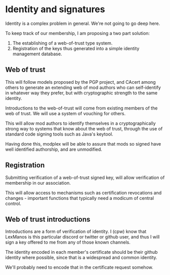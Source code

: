 # Identity and signatures

Identity is a complex problem in general. We're not going to go deep here.

To keep track of our membership, I am proposing a two part solution:
1. The establishing of a web-of-trust type system.
2. Registration of the keys thus generated into a simple identity management database.

## Web of trust

This will follow models proposed by the PGP project, and CAcert among others to generate an extending web of mod authors who can self-identify in whatever way they prefer, but with cryptographic strength to the same identity.

Introductions to the web-of-trust will come from existing members of the web of trust. We will use a system of vouching for others.

This will allow mod authors to identify themselves in a cryptographically strong way to systems that know about the web of trust, through the use of standard code signing tools such as Java's keytool. 

Having done this, modplex will be able to assure that mods so signed have well identified authorship, and are unmodified.

## Registration

Submitting verification of a web-of-trust signed key, will allow verification of membership in our association.

This will allow access to mechanisms such as certification revocations and changes - important functions that typically need a modicum of central control.

## Web of trust introductions

Introductions are a form of verification of identity. I (cpw) know that LexManos is this particular discord or twitter or github user, and thus I will sign a key offered to me from any of those known channels.

The identity encoded in each member's certificate should be their github identity where possible, since that is a widespread and common identity.

We'll probably need to encode that in the certificate request somehow.

